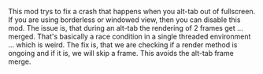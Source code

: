 This mod trys to fix a crash that happens when you alt-tab out of fullscreen. If you are using borderless or windowed view, then you can disable this mod.
The issue is, that during an alt-tab the rendering of 2 frames get ... merged. That's basically a race condition in a single threaded environment ... which is weird.
The fix is, that we are checking if a render method is ongoing and if it is, we will skip a frame. This avoids the alt-tab frame merge.